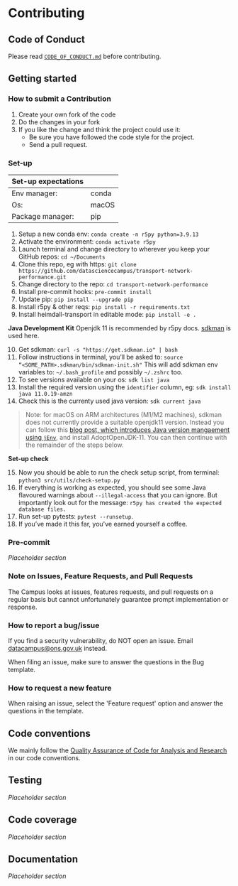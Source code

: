 # Contributing

## Code of Conduct

Please read [`CODE_OF_CONDUCT.md`](CODE_OF_CONDUCT.md) before contributing.

## Getting started

### How to submit a Contribution

1. Create your own fork of the code
2. Do the changes in your fork
3. If you like the change and think the project could use it:
    * Be sure you have followed the code style for the project.
    * Send a pull request.

### Set-up

| Set-up expectations | |
| --- | --- |
| Env manager: | conda |
| Os: | macOS |
| Package manager: | pip |

1. Setup a new conda env: `conda create -n r5py python=3.9.13`
2. Activate the environment: `conda activate r5py`
3. Launch terminal and change directory to wherever you keep your GitHub repos: `cd ~/Documents`
4. Clone this repo, eg with https: `git clone https://github.com/datasciencecampus/transport-network-performance.git`
5. Change directory to the repo: `cd transport-network-performance`
6. Install pre-commit hooks: `pre-commit install`
7. Update pip: `pip install --upgrade pip`
8. Install r5py & other reqs: `pip install -r requirements.txt`
9. Install heimdall-transport in editable mode: `pip install -e .`

**Java Development Kit**
Openjdk 11 is recommended by r5py docs. [sdkman](https://sdkman.io/) is used here.

10. Get sdkman: `curl -s "https://get.sdkman.io" | bash`
11. Follow instructions in terminal, you’ll be asked to: `source “<SOME_PATH>.sdkman/bin/sdkman-init.sh"`
This will add sdkman env variables to: `~/.bash_profile` and possibly `~/.zshrc` too.
12. To see versions available on your os: `sdk list java`
13. Install the required version using the `identifier` column, eg: `sdk install java 11.0.19-amzn`
14. Check this is the currenty used java version: `sdk current java`

> Note: for macOS on ARM architectures (M1/M2 machines), sdkman does not currently provide a suitable openjdk11 version. Instead you can follow this [blog post, which introduces Java version mangaement using `jEnv`](https://blog.bigoodyssey.com/how-to-manage-multiple-java-version-in-macos-e5421345f6d0), and install AdoptOpenJDK-11. You can then continue with the remainder of the steps below.

**Set-up check**

15. Now you should be able to run the check setup script, from terminal: `python3 src/utils/check-setup.py`
16. If everything is working as expected, you should see some Java flavoured warnings about `--illegal-access` that you can ignore. But importantly look out for the message: `r5py has created the expected database files.`
17. Run set-up pytests: `pytest --runsetup`.
18. If you've made it this far, you've earned yourself a coffee.


### Pre-commit

*Placeholder section*

### Note on Issues, Feature Requests, and Pull Requests

The Campus looks at issues, features requests, and pull requests on a regular basis but cannot unfortunately guarantee prompt implementation or response.

### How to report a bug/issue

If you find a security vulnerability, do NOT open an issue. Email datacampus@ons.gov.uk instead.

When filing an issue, make sure to answer the questions in the Bug template.

### How to request a new feature

When raising an issue, select the 'Feature request' option and answer the questions in the template.

## Code conventions

We mainly follow the [Quality Assurance of Code for Analysis and Research](https://best-practice-and-impact.github.io/qa-of-code-guidance/intro.html) in our code conventions.

## Testing

*Placeholder section*

## Code coverage

*Placeholder section*

## Documentation

*Placeholder section*
